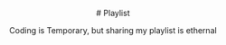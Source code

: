 <p align="center"># Playlist</p>
<p align="center">Coding is Temporary, but sharing my playlist is ethernal</p>

